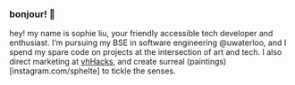 ### bonjour! 🌸

hey! my name is sophie liu, your friendly accessible tech developer and enthusiast. I’m pursuing my BSE in software engineering @uwaterloo, and I spend my spare code on projects at the intersection of art and tech. I also direct marketing at [vhHacks](vhhacks.ca), and create surreal (paintings)[instagram.com/sphelte] to tickle the senses.

<!--
**midnightingale/midnightingale** is a ✨ _special_ ✨ repository because its `README.md` (this file) appears on your GitHub profile.

Here are some ideas to get you started:

- 🔭 I’m currently working on ...
- 🌱 I’m currently learning ...
- 👯 I’m looking to collaborate on ...
- 🤔 I’m looking for help with ...
- 💬 Ask me about ...
- 📫 How to reach me: ...
- 😄 Pronouns: ...
- ⚡ Fun fact: ...
-->
